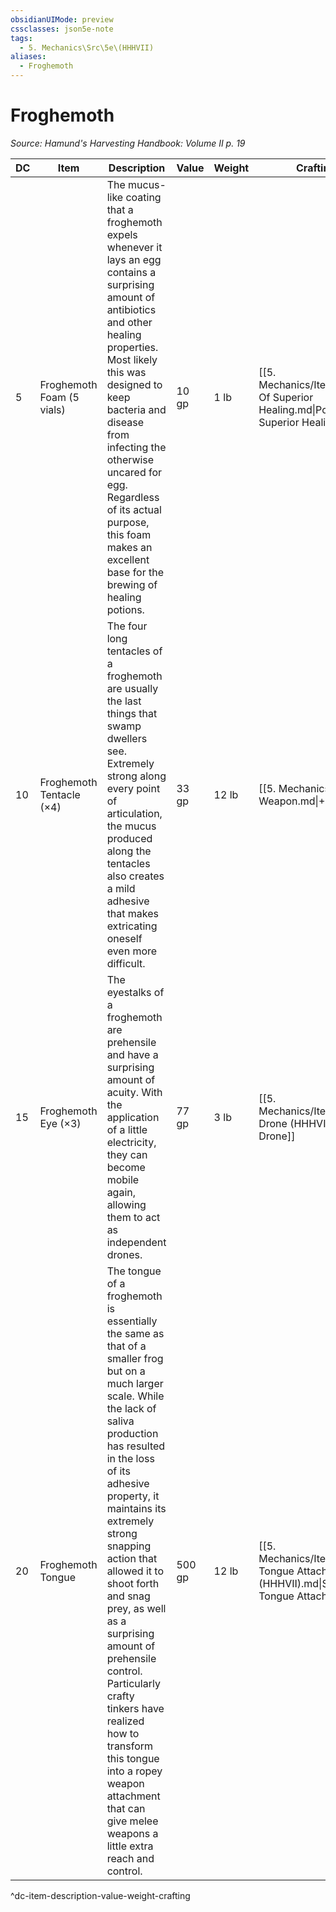 ```yaml
---
obsidianUIMode: preview
cssclasses: json5e-note
tags:
  - 5. Mechanics\Src\5e\(HHHVII)
aliases:
  - Froghemoth
---
```

# Froghemoth
*Source: Hamund's Harvesting Handbook: Volume II p. 19* 

| DC | Item | Description | Value | Weight | Crafting |
|----|------|-------------|-------|--------|----------|
| 5 | Froghemoth Foam (5 vials) | The mucus-like coating that a froghemoth expels whenever it lays an egg contains a surprising amount of antibiotics and other healing properties. Most likely this was designed to keep bacteria and disease from infecting the otherwise uncared for egg. Regardless of its actual purpose, this foam makes an excellent base for the brewing of healing potions. | 10 gp | 1 lb | [[5. Mechanics/Items/Potion Of Superior Healing.md\|Potion of Superior Healing]] |
| 10 | Froghemoth Tentacle (×4) | The four long tentacles of a froghemoth are usually the last things that swamp dwellers see. Extremely strong along every point of articulation, the mucus produced along the tentacles also creates a mild adhesive that makes extricating oneself even more difficult. | 33 gp | 12 lb | [[5. Mechanics/Items/2 Weapon.md\|+2 Whip]] |
| 15 | Froghemoth Eye (×3) | The eyestalks of a froghemoth are prehensile and have a surprising amount of acuity. With the application of a little electricity, they can become mobile again, allowing them to act as independent drones. | 77 gp | 3 lb | [[5. Mechanics/Items/Eye Drone (HHHVII).md\|Eye Drone]] |
| 20 | Froghemoth Tongue | The tongue of a froghemoth is essentially the same as that of a smaller frog but on a much larger scale. While the lack of saliva production has resulted in the loss of its adhesive property, it maintains its extremely strong snapping action that allowed it to shoot forth and snag prey, as well as a surprising amount of prehensile control. Particularly crafty tinkers have realized how to transform this tongue into a ropey weapon attachment that can give melee weapons a little extra reach and control. | 500 gp | 12 lb | [[5. Mechanics/Items/Snap Tongue Attachment (HHHVII).md\|Snap Tongue Attachment]] |
^dc-item-description-value-weight-crafting
